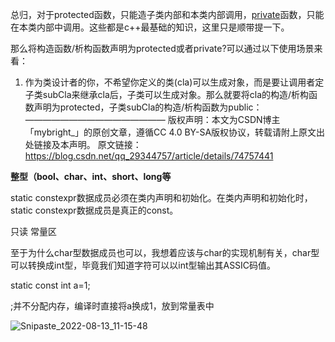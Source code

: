 总归，对于protected函数，只能造子类内部和本类内部调用，[private](https://so.csdn.net/so/search?q=private&spm=1001.2101.3001.7020)函数，只能在本类内部中调用。这些都是c++最基础的知识，这里只是顺带提一下。

那么将构造函数/析构函数声明为protected或者private?可以通过以下使用场景来看：
1) 作为类设计者的你，不希望你定义的类(cla)可以生成对象，而是要让调用者定子类subCla来继承cla后，子类可以生成对象。那么就要将cla的构造/析构函数声明为protected，子类subCla的构造/析构函数为public：
————————————————
版权声明：本文为CSDN博主「mybright_」的原创文章，遵循CC 4.0 BY-SA版权协议，转载请附上原文出处链接及本声明。
原文链接：https://blog.csdn.net/qq_29344757/article/details/74757441

**整型（bool、char、int、short、long等**

static constexpr数据成员必须在类内声明和初始化。在类内声明和初始化时，static constexpr数据成员是真正的const。

只读   常量区

至于为什么char型数据成员也可以，我想着应该与char的实现机制有关，char型可以转换成int型，毕竟我们知道字符可以以int型输出其ASSIC码值。

static const int a=1;

;并不分配内存，编译时直接将a换成1，放到常量表中

![Snipaste_2022-08-13_11-15-48](D:\路径不动的文件\图片\Snipaste_2022-08-13_11-15-48.png)